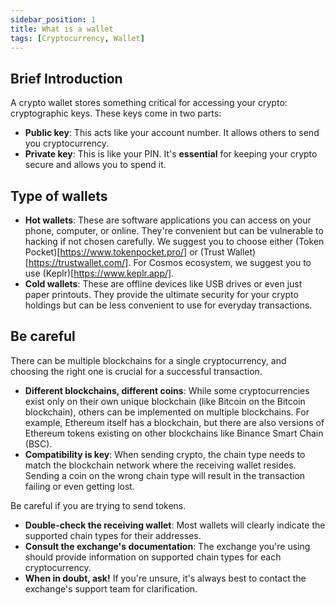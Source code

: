 ```yaml
---
sidebar_position: 1
title: What is a wallet
tags: [Cryptocurrency, Wallet]
---
```


## Brief Introduction
A crypto wallet stores something critical for accessing your crypto: cryptographic keys. These keys come in two parts:

- **Public key**: This acts like your account number. It allows others to send you cryptocurrency.
- **Private key**: This is like your PIN. It's **essential** for keeping your crypto secure and allows you to spend it.

## Type of wallets
- **Hot wallets**: These are software applications you can access on your phone, computer, or online. They're convenient but can be vulnerable to hacking if not chosen carefully. We suggest you to choose either (Token Pocket)[https://www.tokenpocket.pro/] or (Trust Wallet)[https://trustwallet.com/]. For Cosmos ecosystem, we suggest you to use (Keplr)[https://www.keplr.app/].
- **Cold wallets**: These are offline devices like USB drives or even just paper printouts. They provide the ultimate security for your crypto holdings but can be less convenient to use for everyday transactions.

## Be careful
There can be multiple blockchains for a single cryptocurrency, and choosing the right one is crucial for a successful transaction.

- **Different blockchains, different coins**: While some cryptocurrencies exist only on their own unique blockchain (like Bitcoin on the Bitcoin blockchain), others can be implemented on multiple blockchains. For example, Ethereum itself has a blockchain, but there are also versions of Ethereum tokens existing on other blockchains like Binance Smart Chain (BSC).
- **Compatibility is key**: When sending crypto, the chain type needs to match the blockchain network where the receiving wallet resides. Sending a coin on the wrong chain type will result in the transaction failing or even getting lost.

Be careful if you are trying to send tokens.

- **Double-check the receiving wallet**: Most wallets will clearly indicate the supported chain types for their addresses.
- **Consult the exchange's documentation**: The exchange you're using should provide information on supported chain types for each cryptocurrency.
- **When in doubt, ask!** If you're unsure, it's always best to contact the exchange's support team for clarification.